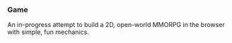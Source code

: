 ### Game
An in-progress attempt to build a 2D, open-world MMORPG in the browser with simple, fun mechanics.
